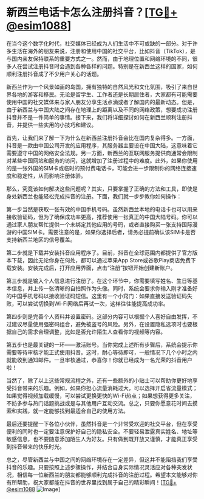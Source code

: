 # 新西兰电话卡怎么注册抖音？[[TG💪+ @esim1088](https://t.me/s/esim1088)]

在当今这个数字化时代，社交媒体已经成为人们生活中不可或缺的一部分。对于许多生活在海外的朋友来说，注册和使用中国的社交平台，比如抖音（TikTok），是与国内亲友保持联系的重要方式之一。然而，由于地理位置和网络环境的不同，很多人在尝试注册抖音时会遇到各种各样的问题。特别是在新西兰这样的国家，如何顺利注册抖音成了不少用户关心的话题。

新西兰作为一个风景如画的岛国，拥有独特的自然风光和文化氛围，吸引了来自世界各地的游客和移民。无论是留学生、工作者还是长期居住者，大家都有可能需要使用中国的社交媒体来与家人朋友分享生活点滴或者了解国内的最新动态。但是，由于新西兰与中国大陆之间存在地理上的距离以及不同的网络政策，想要成功注册抖音并不是一件简单的事情。接下来，我们将详细探讨如何在新西兰顺利注册抖音，并提供一些实用的小技巧和建议。

首先，让我们来了解一下为什么在新西兰注册抖音会比在国内复杂得多。一方面，抖音是一款由中国公司开发的应用程序，其服务器主要设在中国大陆，这意味着它需要遵守中国的网络安全法规。另一方面，新西兰的互联网服务提供商通常会限制对某些中国网站和服务的访问，这就增加了注册过程中的难度。此外，如果你使用的是一张外国的SIM卡或临时的预付费电话卡，可能会进一步限制你的网络连接速度和稳定性，从而影响注册体验。

那么，究竟该如何解决这些问题呢？其实，只要掌握了正确的方法和工具，即使是身处新西兰也能轻松完成抖音的注册。下面，我们就一步步教你如何操作：

第一步当然是获取一张有效的中国手机号码。虽然新西兰本地的电话卡也可以用来接收验证码，但为了确保成功率更高，推荐使用一张真正的中国大陆号码。你可以通过家人朋友帮忙提供一个未绑定其他应用的号码，或者直接购买一张支持国际漫游的中国SIM卡。需要注意的是，如果你选择后者，请务必提前确认该SIM卡是否支持新西兰地区的信号覆盖。

第二步就是下载并安装抖音应用程序了。目前，抖音在全球范围内都提供了官方版本下载，因此无论你身在何处，都可以通过苹果App Store或谷歌Play商店免费下载安装。安装完成后，打开应用界面，点击“注册”按钮开始创建新账户。

第三步就是输入个人信息进行注册了。在这个环节中，你需要填写姓名、生日等基本信息，并上传一张清晰的自拍照作为头像。同时，系统会要求你输入刚才准备好的中国手机号码以接收验证码短信。这里有一个小窍门：如果直接发送验证码失败，可以尝试切换到Wi-Fi网络后再试一次，这样往往能提高成功率。

第四步则是完善个人资料并设置密码。这部分内容可以根据个人喜好自由发挥，不过建议尽量使用强密码组合，避免被盗号的风险。另外，在设置隐私选项时也要根据自己的需求合理调整，比如是否允许陌生人查看你的视频等内容。

第五步也是最关键的一环——激活账号。当你完成上述所有步骤后，系统会提示你需要等待审核才能正式使用抖音。这时，耐心等待即可，一般情况下几个小时之内就能收到通知邮件。一旦审核通过，恭喜你！你就已经成为一名光荣的抖音用户啦！

当然了，除了以上这些常规流程之外，还有一些额外的小贴士可以帮助你更好地享受抖音带来的乐趣。例如，如果你担心流量消耗过大，可以选择开启省流量模式；如果觉得视频加载缓慢，可以尝试更换更快的Wi-Fi热点；如果想获得更多关注，不妨多参与热门话题挑战或是与其他用户互动交流。总之，只要你愿意花时间去摸索和实践，就一定能够找到最适合自己的使用方法。

最后还要提醒一下各位小伙伴，虽然抖音是一个非常受欢迎的社交平台，但在享受便利的同时也一定要注意保护好自己的隐私安全。不要轻易泄露真实姓名、地址等敏感信息，也不要随意添加陌生人为好友。只有做到既开放又谨慎，才能真正享受到抖音带来的快乐时光。

总之，尽管新西兰与中国之间的网络环境存在一定差异，但这并不能阻挡我们享受抖音的乐趣。只要按照上述步骤操作，并结合自身实际情况灵活应对各种突发状况，相信每一位新西兰的朋友都能够顺利完成抖音的注册过程。希望本文能够对你有所帮助，祝大家都能在抖音的世界里找到属于自己的精彩瞬间！[[TG💪+ @esim1088](https://t.me/s/esim1088) ![Image](https://i.postimg.cc/4NQfJmqS/Snipaste-2025-05-13-00-14-12.png)]